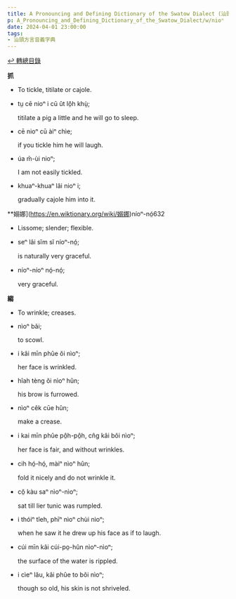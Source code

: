 ```yaml
---
title: A Pronouncing and Defining Dictionary of the Swatow Dialect (汕頭方言音義字典) / nioⁿ
p: A_Pronouncing_and_Defining_Dictionary_of_the_Swatow_Dialect/w/nioⁿ
date: 2024-04-01 23:00:00
tags: 
- 汕頭方言音義字典
---
```


[↩️ 轉總目錄](/A_Pronouncing_and_Defining_Dictionary_of_the_Swatow_Dialect)


**抓**
- To tickle, titilate or cajole.

- tṳ cē nioⁿ i cū ût lô̤h khṳ̀;

  titilate a pig a little and he will go to sleep.

- cē nioⁿ cū àiⁿ chìe;

  if you tickle him he will laugh.

- úa m̄-ùi nioⁿ;

  I am not easily tickled.

- khuaⁿ-khuaⁿ lâi nioⁿ i;

  gradually cajole him into it.

**嫋娜](https://en.wiktionary.org/wiki/嫋娜)níoⁿ-nó̤632
- Lissome; slender; flexible.

- seⁿ lâi sĭm sĭ níoⁿ-nó̤;

  is naturally very graceful.

- níoⁿ-níoⁿ nó̤-nó̤;

  very graceful.

**縐**
- To wrinkle; creases.

- nìoⁿ bâi;

  to scowl.

- i kâi mīn phûe ŏi nìoⁿ;

  her face is wrinkled.

- hîah tèng ŏi nìoⁿ hûn;

  his brow is furrowed.

- nìoⁿ cêk cūe hûn;

  make a crease.

- i kai mīn phûe pô̤h-pô̤h, cn̂g kâi bŏi nìoⁿ;

  her face is fair, and without wrinkles.

- cih hó̤-hó̤, màiⁿ nìoⁿ hûn;

  fold it nicely and do not wrinkle it.

- cŏ̤ kàu saⁿ nìoⁿ-nìoⁿ;

  sat till lier tunic was rumpled.

- i thóiⁿ tîeh, phīⁿ nìoⁿ chùi nìoⁿ;

  when he saw it he drew up his face as if to laugh.

- cúi mīn kâi cúi-po̤-hûn nìoⁿ-nìoⁿ;

  the surface of the water is rippled.

- i cìeⁿ lău, kâi phûe to bŏi nìoⁿ;

  though so old, his skin is not shriveled.